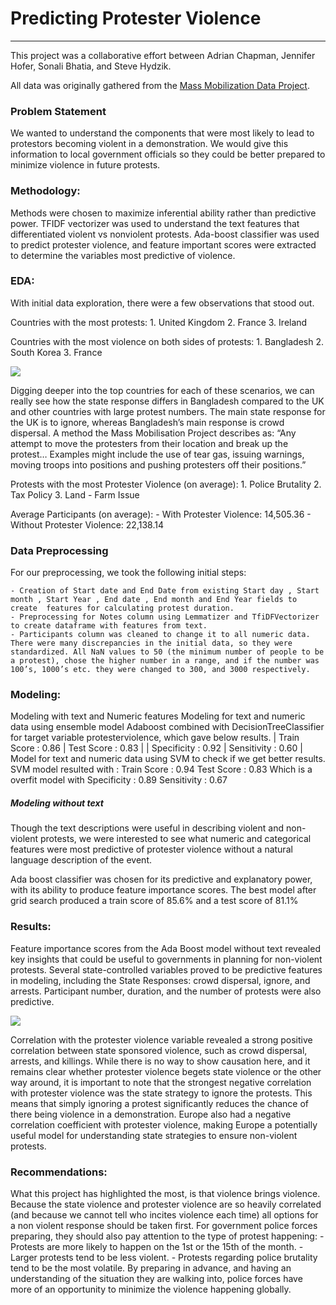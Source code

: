 # Predicting Protester Violence

___

This project was a collaborative effort between Adrian Chapman, Jennifer Hofer, Sonali Bhatia, and Steve Hydzik.

All data was originally gathered from the [Mass Mobilization Data Project](https://massmobilization.github.io/).

### Problem Statement
We wanted to understand the components that were most likely to lead to protestors becoming violent in a demonstration. We would give this information to local government officials so they could be better prepared to minimize violence in future protests.

### Methodology:
Methods were chosen to maximize inferential ability rather than predictive power.  TFIDF vectorizer was used to understand the text features that differentiated violent vs nonviolent protests.  Ada-boost classifier was used to predict protester violence, and feature important scores were extracted to determine the variables most predictive of violence.

### EDA:

With initial data exploration, there were a few observations that stood out.

Countries with the most protests:
    1. United Kingdom
    2. France
    3. Ireland

Countries with the most violence on both sides of protests:
    1. Bangladesh
    2. South Korea
    3. France

![](https://git.generalassemb.ly/adrianchap/project_5/blob/master/figs/uk_bangladesh.png)

Digging deeper into the top countries for each of these scenarios, we can really see how the state response differs in Bangladesh compared to the UK and other countries with large protest numbers. The main state response for the UK is to ignore, whereas Bangladesh’s main response is crowd dispersal. A method the Mass Mobilisation Project describes as:
	“Any attempt to move the protesters from their location and break up the protest… Examples might include the use of tear gas, issuing warnings, moving troops into positions and pushing protesters off their positions.”


Protests with the most Protester Violence (on average):
    1. Police Brutality
    2. Tax Policy
    3. Land - Farm Issue

Average Participants (on average):
    - With Protester Violence: 14,505.36
    - Without Protester Violence: 22,138.14

### Data Preprocessing 

For our preprocessing, we took the following initial steps:

    - Creation of Start date and End Date from existing Start day , Start month , Start Year , End date , End month and End Year fields to create  features for calculating protest duration.
    - Preprocessing for Notes column using Lemmatizer and TfiDFVectorizer to create dataframe with features from text.
    - Participants column was cleaned to change it to all numeric data. There were many discrepancies in the initial data, so they were standardized. All NaN values to 50 (the minimum number of people to be a protest), chose the higher number in a range, and if the number was 100’s, 1000’s etc. they were changed to 300, and 3000 respectively.

### Modeling:
 Modeling with text and Numeric features 
Modeling for text and numeric data using ensemble model Adaboost combined with DecisionTreeClassifier for target variable protesterviolence, which gave below results.
    | Train Score : 0.86 | Test Score : 0.83 |
    | Specificity : 0.92 | Sensitivity : 0.60 |
Model for text and numeric data using SVM to check  if we get better results. 
	SVM model resulted with :
Train Score : 0.94  Test Score : 0.83 
Which is a overfit model with 
Specificity : 0.89  Sensitivity : 0.67
##### Modeling without text

Though the text descriptions were useful in describing violent and non-violent protests, we were interested to see what numeric and categorical features were most predictive of protester violence without a natural language description of the event. 

Ada boost classifier was chosen for its predictive and explanatory power, with its ability to produce feature importance scores. The best model after grid search produced a train score of 85.6% and a test score of 81.1%


### Results:

Feature importance scores from the Ada Boost model without text revealed key insights that could be useful to governments in planning for non-violent protests.  Several state-controlled variables proved to be predictive features in modeling, including the State Responses: crowd dispersal, ignore, and arrests.  Participant number, duration, and the number of protests were also predictive.  

![](https://git.generalassemb.ly/adrianchap/project_5/blob/master/figs/feature_importance.png)

Correlation with the protester violence variable revealed a strong positive correlation between state sponsored violence, such as crowd dispersal, arrests, and killings.  While there is no way to show causation here, and it remains clear whether protester violence begets state violence or the other way around, it is important to note that the strongest negative correlation with protester violence was the state strategy to ignore the protests.  This means that simply ignoring a protest significantly reduces the chance of there being violence in a demonstration.  Europe also had a negative correlation coefficient with protester violence, making Europe a potentially useful model for understanding state strategies to ensure non-violent protests. 



### Recommendations:
What this project has highlighted the most, is that violence brings violence. Because the state violence and protester violence are so heavily correlated (and because we cannot tell who incites violence each time) all options for a non violent response should be taken first.
For government police forces preparing, they should also pay attention to the type of protest happening:
    - Protests are more likely to happen on the 1st or the 15th of the month.
    - Larger protests tend to be less violent.
    - Protests regarding police brutality tend to be the most volatile.
By preparing in advance, and having an understanding of the situation they are walking into, police forces have more of an opportunity to minimize the violence happening globally.




